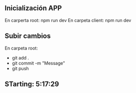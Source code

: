 ## Inicialización APP
En carperta root: npm run dev
En carpeta client: npm run dev

## Subir cambios
En carpeta root: 
  - git add .
  - git commit -m "Message"
  - git push

## STarting: 5:17:29